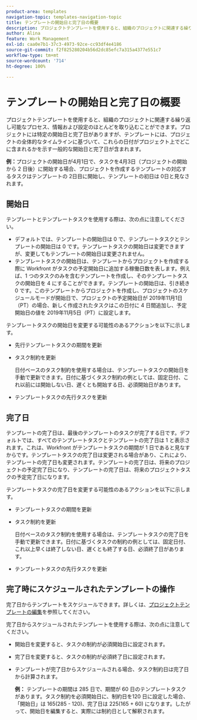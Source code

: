 ```yaml
---
product-area: templates
navigation-topic: templates-navigation-topic
title: テンプレートの開始日と完了日の概要
description: プロジェクトテンプレートを使用すると、組織のプロジェクトに関連する繰り返し可能なプロセス、情報および設定のほとんどを取り込むことができます。プロジェクトには特定の開始日と完了日がありますが、テンプレートには、プロジェクトの全体的なタイムラインに基づいて、これらの日付がプロジェクト上でどこに含まれるかを示す一般的な開始日と完了日が含まれます。
author: Alina
feature: Work Management
exl-id: caa0e7b1-37c3-4973-92ce-cc93df4e4186
source-git-commit: f2f825280204b56d2dc85efc7a315a4377e551c7
workflow-type: tm+mt
source-wordcount: '714'
ht-degree: 100%

---
```


# テンプレートの開始日と完了日の概要

プロジェクトテンプレートを使用すると、組織のプロジェクトに関連する繰り返し可能なプロセス、情報および設定のほとんどを取り込むことができます。プロジェクトには特定の開始日と完了日がありますが、テンプレートには、プロジェクトの全体的なタイムラインに基づいて、これらの日付がプロジェクト上でどこに含まれるかを示す一般的な開始日と完了日が含まれます。

**例：**&#x200B;プロジェクトの開始日が4月1日で、タスクを4月3日（プロジェクトの開始から 2 日後）に開始する場合、プロジェクトを作成するテンプレートの対応するタスクはテンプレートの 2日目に開始し、テンプレートの初日は 0日と見なされます。

## 開始日

テンプレートとテンプレートタスクを使用する際は、次の点に注意してください。

* デフォルトでは、テンプレートの開始日は 0 で、テンプレートタスクとテンプレートの開始日は 0 です。テンプレートタスクの開始日は変更できますが、変更してもテンプレートの開始日は変更されません。
* テンプレートタスクの開始日は、テンプレートからプロジェクトを作成する際に Workfront がタスクの予定開始日に追加する稼働日数を表します。例えば、1 つのタスクのみを含むテンプレートを作成し、そのテンプレートタスクの開始日を 4 にすることができます。テンプレートの開始日は、引き続き 0 です。このテンプレートからプロジェクトを作成し、プロジェクトのスケジュールモードが開始日で、プロジェクトの予定開始日が 2019年11月1日（PT）の場合、新しく作成されたタスクはこの日付に 4 日間追加し、予定開始日の値を 2019年11月5日（PT）に設定します。

テンプレートタスクの開始日を変更する可能性のあるアクションを以下に示します。

* 先行テンプレートタスクの期間を更新
* タスク制約を更新

  日付ベースのタスク制約を使用する場合は、テンプレートタスクの開始日を手動で更新できます。日付に基づくタスク制約の例としては、固定日付、これ以前には開始しない日、遅くとも開始する日、必須開始日があります。

* テンプレートタスクの先行タスクを更新

## 完了日

テンプレートの完了日は、最後のテンプレートのタスクが完了する日です。デフォルトでは、すべてのテンプレートタスクとテンプレートの完了日は 1 と表示されます。これは、Workfront がテンプレートタスクの期間が 1 日であると見なすからです。テンプレートタスクの完了日は変更される場合があり、これにより、テンプレートの完了日も変更されます。テンプレートの完了日は、将来のプロジェクトの予定完了日になり、テンプレートの完了日は、将来のプロジェクトタスクの予定完了日になります。

テンプレートタスクの完了日を変更する可能性のあるアクションを以下に示します。

* テンプレートタスクの期間を更新
* タスク制約を更新

  日付ベースのタスク制約を使用する場合は、テンプレートタスクの完了日を手動で更新できます。日付に基づくタスクの制約の例としては、固定日付、これ以上早くは終了しない日、遅くとも終了する日、必須終了日があります。

* テンプレートタスクの先行タスクを更新

## 完了時にスケジュールされたテンプレートの操作

完了日からテンプレートをスケジュールできます。詳しくは、[プロジェクトテンプレートの編集](../../../manage-work/projects/create-and-manage-templates/edit-templates.md)を参照してください。

完了日からスケジュールされたテンプレートを使用する際は、次の点に注意してください。

* 開始日を変更すると、タスクの制約が必須開始日に設定されます。
* 完了日を変更すると、タスクの制約が必須終了日に設定されます。
* テンプレートが完了日からスケジュールされる場合、タスク制約日は完了日から計算されます。

  **例：** テンプレートの期間は 285 日で、期間が 60 日のテンプレートタスクがあります。タスク制約を必須開始日に、制約日を120 日に設定した場合、「開始日」は 165(285 - 120)、完了日は 225(165 + 60) になります。したがって、開始日を編集すると、実際には制約日として解釈されます。
